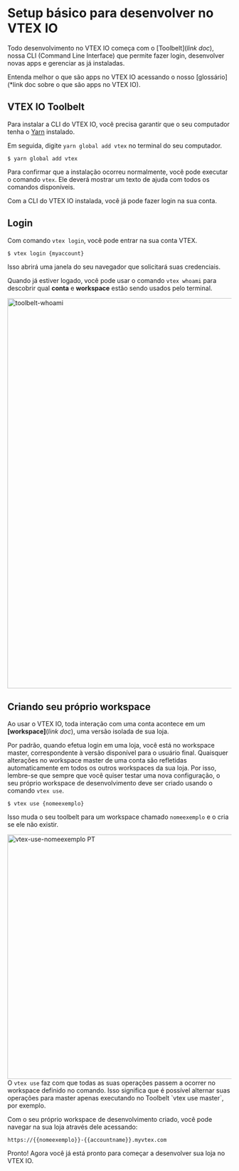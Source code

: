 # Setup básico para desenvolver no VTEX IO
 
Todo desenvolvimento no VTEX IO começa com o [Toolbelt](*link doc*), nossa CLI (Command Line Interface) que permite fazer login, desenvolver novas apps e gerenciar as já instaladas.


<div class=“alert alert-info”>
Entenda melhor o que são apps no VTEX IO acessando o nosso [glossário](*link doc sobre o que são apps no VTEX IO).
</div>

## VTEX IO Toolbelt

Para instalar a CLI do VTEX IO, você precisa garantir que o seu computador tenha o [Yarn](https://yarnpkg.com/) instalado.

Em seguida, digite `yarn global add vtex` no terminal do seu computador.

```
$ yarn global add vtex
```

Para confirmar que a instalação ocorreu normalmente, você pode executar o comando `vtex`. Ele deverá mostrar um texto de ajuda com todos os comandos disponíveis.  

Com a CLI do VTEX IO instalada, você já pode fazer login na sua conta.

## Login

Com comando `vtex login`, você pode entrar na sua conta VTEX.

```
$ vtex login {myaccount}
```

Isso abrirá uma janela do seu navegador que solicitará suas credenciais.

Quando já estiver logado, você pode usar o comando `vtex whoami` para descobrir qual __conta__ e __workspace__ estão sendo usados pelo terminal. 

<img width="876" alt="toolbelt-whoami" src="https://user-images.githubusercontent.com/52087100/61886028-517e2780-aed5-11e9-9398-b6d2f3909a50.png">
  
## Criando seu próprio workspace

Ao usar o VTEX IO, toda interação com uma conta acontece em um __[workspace]__(*link doc*), uma versão isolada de sua loja.

Por padrão, quando efetua login em uma loja, você está no workspace master, correspondente à versão disponível para o usuário final. Quaisquer alterações no workspace master de uma conta são refletidas automaticamente em todos os outros workspaces da sua loja. Por isso, lembre-se que sempre que você quiser testar uma nova configuração, o seu próprio workspace de desenvolvimento deve ser criado usando o comando `vtex use`.

```
$ vtex use {nomeexemplo}
```

Isso muda o seu toolbelt para um workspace chamado `nomeexemplo` e o cria se ele não existir.

<img width="549" alt="vtex-use-nomeexemplo PT" src="https://user-images.githubusercontent.com/52087100/61886135-7ffc0280-aed5-11e9-983f-4a76615d0574.png">


<div class=“alert alert-warning”>
 O <code>vtex use</code> faz com que todas as suas operações passem a ocorrer no workspace definido no comando. Isso significa que é possível alternar suas operações para master apenas executando no Toolbelt  `vtex use master`, por exemplo. 
</div>

Com o seu próprio workspace de desenvolvimento criado, você pode navegar na sua loja através dele acessando:

`https://{{nomeexemplo}}-{{accountname}}.myvtex.com`

Pronto! Agora você já está pronto para começar a desenvolver sua loja no VTEX IO. 
